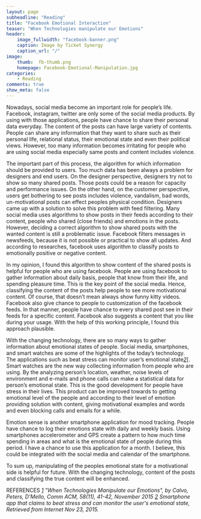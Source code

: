 ```yaml
---
layout: page
subheadline: "Reading"
title: "Facebook Emotional Interaction"
teaser: "When Technologies manipulate our Emotions"
header:
    image_fullwidth: "facebook-banner.png"
    caption: Image by Ticket Synergy
    caption_url: "/"
image:
    thumb:  fb-thumb.png
    homepage: Facebook-Emotional-Manipulation.jpg
categories:
    - Reading
comments: true
show_meta: false
---
```


Nowadays, social media become an important role for people’s life. Facebook, instagram, twitter are only some of the social media products. By using with those applications, people have chance to share their personal data everyday. The content of the posts can have large variety of contents. People can share any information that they want to share such as their personal life, relational status, their emotional state and even their political views. However, too many information becomes irritating for people who are using social media especially same posts and content includes violence.

The important part of this process, the algorithm for which information should be provided to users. Too much data has been always a problem for designers and end users. On the designer perspective, designers try not to show so many shared posts. Those posts could be a reason for capacity and performance issues. On the other hand, on the customer perspective, users get bothering to see posts includes violence, vandalism, bad words, un-motivational posts can effect peoples physical condition. Designers came up with a solution to solve this problem with feed filtering. Many social media uses algorithms to show posts in their feeds according to their content, people who shared (close friends) and emotions in the posts. However, deciding a correct algorithm to show shared posts with the wanted content is still a problematic issue. Facebook filters messages in newsfeeds, because it is not possible or practical to show all updates. And according to researches, facebook uses algorithm to classify posts to emotionally positive or negative content.

In my opinion, I found this algorithm to show content of the shared posts is helpful for people who are using facebook. People are using facebook to gather information about daily basis, people that know from their life, and spending pleasure time. This is the key point of the social media. Hence, classifying the content of the posts help people to see more motivational content.  Of course, that doesn’t mean always show funny kitty videos. Facebook also give chance to people to customization of the facebook feeds. In that manner, people have chance to every shared post see in their feeds for a specific content. Facebook also suggests a content that you like during your usage. With the help of this working principle, I found this approach plausible.

With the changing technology, there are so many ways to gather information about emotional states of people. Social media, smartphones, and smart watches are some of the highlights of the today’s technology. The applications such as beat stress can monitor user’s emotional state<cite>[2]</cite>[. Smart watches are the new way collecting information from people who are using. By the analyzing person’s location, weather, noise levels of environment and e-mails and phone calls can make a statistical data for person’s emotional state.  This is the good development for people have stress in their lives. This product can be improved towards to getting emotional level of the people and according to their level of emotion providing solution with content, giving motivational examples and words and even blocking calls and emails for a while.  

Emotion sense is another smartphone application for mood tracking. People have chance to log their emotions state with daily and weekly basis. Using smartphones accelerometer and GPS create a pattern to how much time spending in areas and what is the emotional state of people during this period. I have a chance to use this application for a month. I believe, this could be integrated with the social media and calendar of the smartphone.

To sum up, manipulating of the peoples emotional state for a motivational side is helpful for future. With the changing technology, content of the posts and classifying the true content will be enhanced.

REFERENCES
<cite>[1] "When Technologies Manipulate our Emotions", by Calvo, Peters, D’Mello, Comm ACM, 58(11), 41-42, November 2015</cite>
<cite>[2] Smartphone app that claims to beat stress and can monitor the user's emotional state, Retrieved from Internet Nov 23, 2015. </cite>

[1]:https://www.google.com/url?sa=t&rct=j&q=&esrc=s&source=web&cd=1&cad=rja&uact=8&ved=0ahUKEwiL983Qx93JAhWi93IKHUqlDSkQFggcMAA&url=http%3A%2F%2Fcacm.acm.org%2Fmagazines%2F2015%2F11%2F193334-when-technologies-manipulate-our-emotions%2Ffulltext&usg=AFQjCNGQbG8FdyPfxa85OD64wrR67zqlUQ&sig2=77abj4Ms9L6dWNE55XlGfw
[2]:http://www.dailymail.co.uk/news/article-2299179/Smartphone-app-claims-beat-stress-monitor-users-emotional-state.html
